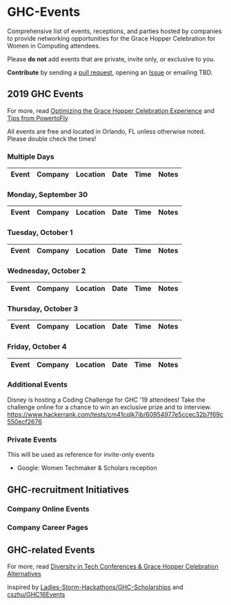 # GHC-Events
Comprehensive list of events, receptions, and parties hosted by companies to provide networking opportunities for the Grace Hopper Celebration for Women in Computing attendees. 

Please **do not** add events that are private, invite only, or exclusive to you.

**Contribute** by sending a [pull request](https://github.com/missCarrieMah/GHC-Events/pulls), opening an [Issue](https://github.com/missCarrieMah/GHC-Events/issues) or emailing TBD.

## 2019 GHC Events
For more, read [Optimizing the Grace Hopper Celebration Experience](https://medium.com/@missCarrieMah/optimizing-the-grace-hopper-celebration-experience-726d624a0733) and [Tips from PowertoFly](https://blog.powertofly.com/grace-hopper-conference-2018-2603846357.html)

All events are free and located in Orlando, FL unless otherwise noted. Please double check the times!

### Multiple Days
|Event	                | Company       | Location     | Date        | Time	   | Notes       | 
|:---------------------:|---------------|--------------|-------------|---------|-------------|

### Monday, September 30
|Event	                | Company       | Location     | Date        | Time	   | Notes       | 
|:---------------------:|---------------|--------------|-------------|---------|-------------|

### Tuesday, October 1
|Event	                | Company       | Location     | Date        | Time	   | Notes       | 
|:---------------------:|---------------|--------------|-------------|---------|-------------|

### Wednesday, October 2
|Event	                | Company       | Location     | Date        | Time	   | Notes       | 
|:---------------------:|---------------|--------------|-------------|---------|-------------|

### Thursday, October 3
|Event	                | Company       | Location     | Date        | Time	   | Notes       | 
|:---------------------:|---------------|--------------|-------------|---------|-------------|

### Friday, October 4
|Event	                | Company       | Location     | Date        | Time	   | Notes       | 
|:---------------------:|---------------|--------------|-------------|---------|-------------|

### Additional Events
Disney is hosting a Coding Challenge for GHC '19 attendees!  Take the challenge online for a chance to win an exclusive prize and to interview. https://www.hackerrank.com/tests/cm41cqlk7ib/60954977e5ccec32b7f69c550ecf2676
### Private Events
This will be used as reference for invite-only events
* Google: Women Techmaker & Scholars reception

## GHC-recruitment Initiatives

### Company Online Events

### Company Career Pages

## GHC-related Events


For more, read [Diversity in Tech Conferences & Grace Hopper Celebration Alternatives](https://code.likeagirl.io/diversity-in-tech-conferences-grace-hopper-celebration-alternatives-bd9c8d01e18d)

Inspired by [Ladies-Storm-Hackathons/GHC-Scholarships](https://github.com/Ladies-Storm-Hackathons/GHC-Scholarships) and [cszhu/GHC16Events](https://github.com/cszhu/GHC16Events)
